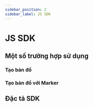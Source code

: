 ```yaml
---
sidebar_position: 2
sidebar_label: JS SDK
---
```


# JS SDK

## Một số trường hợp sử dụng
### Tạo bản đồ
### Tạo bản đồ với Marker


## Đặc tả SDK